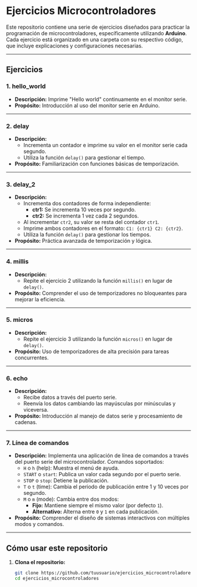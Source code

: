 # Ejercicios Microcontroladores

Este repositorio contiene una serie de ejercicios diseñados para practicar la programación de microcontroladores, específicamente utilizando **Arduino**. Cada ejercicio está organizado en una carpeta con su respectivo código, que incluye explicaciones y configuraciones necesarias.

---

## Ejercicios

### **1. hello_world**
- **Descripción:** Imprime "Hello world" continuamente en el monitor serie.
- **Propósito:** Introducción al uso del monitor serie en Arduino.

---

### **2. delay**
- **Descripción:** 
  - Incrementa un contador e imprime su valor en el monitor serie cada segundo.
  - Utiliza la función `delay()` para gestionar el tiempo.
- **Propósito:** Familiarización con funciones básicas de temporización.

---

### **3. delay_2**
- **Descripción:**
  - Incrementa dos contadores de forma independiente:
    - **ctr1:** Se incrementa 10 veces por segundo.
    - **ctr2:** Se incrementa 1 vez cada 2 segundos.
  - Al incrementar `ctr2`, su valor se resta del contador `ctr1`.
  - Imprime ambos contadores en el formato: `C1: {ctr1} C2: {ctr2}`.
  - Utiliza la función `delay()` para gestionar los tiempos.
- **Propósito:** Práctica avanzada de temporización y lógica.

---

### **4. millis**
- **Descripción:** 
  - Repite el ejercicio 2 utilizando la función `millis()` en lugar de `delay()`.
- **Propósito:** Comprender el uso de temporizadores no bloqueantes para mejorar la eficiencia.

---

### **5. micros**
- **Descripción:**
  - Repite el ejercicio 3 utilizando la función `micros()` en lugar de `delay()`.
- **Propósito:** Uso de temporizadores de alta precisión para tareas concurrentes.

---

### **6. echo**
- **Descripción:**
  - Recibe datos a través del puerto serie.
  - Reenvía los datos cambiando las mayúsculas por minúsculas y viceversa.
- **Propósito:** Introducción al manejo de datos serie y procesamiento de cadenas.

---

### **7. Línea de comandos**
- **Descripción:** Implementa una aplicación de línea de comandos a través del puerto serie del microcontrolador. Comandos soportados:
  - `H` o `h` (help): Muestra el menú de ayuda.
  - `START` o `start`: Publica un valor cada segundo por el puerto serie.
  - `STOP` o `stop`: Detiene la publicación.
  - `T` o `t` (time): Cambia el periodo de publicación entre 1 y 10 veces por segundo.
  - `M` o `m` (mode): Cambia entre dos modos:
    - **Fijo:** Mantiene siempre el mismo valor (por defecto `1`).
    - **Alternativo:** Alterna entre `0` y `1` en cada publicación.
- **Propósito:** Comprender el diseño de sistemas interactivos con múltiples modos y comandos.

---

## Cómo usar este repositorio
1. **Clona el repositorio:**
   ```bash
   git clone https://github.com/tuusuario/ejercicios_microcontroladores.git
   cd ejercicios_microcontroladores
